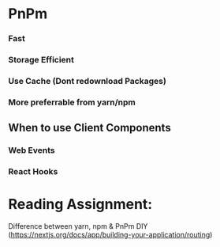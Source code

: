# PnPm 
### Fast
### Storage Efficient
### Use Cache (Dont redownload Packages)
### More preferrable from yarn/npm

## When to use Client Components
### Web Events
### React Hooks

# Reading Assignment:
Difference between yarn, npm & PnPm
DIY (https://nextjs.org/docs/app/building-your-application/routing)